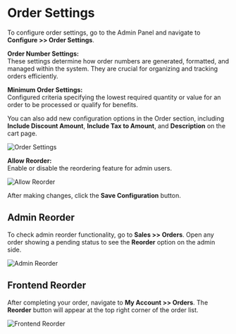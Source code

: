 # Order Settings

To configure order settings, go to the Admin Panel and navigate to **Configure >> Order Settings**.

**Order Number Settings:**  
These settings determine how order numbers are generated, formatted, and managed within the system. They are crucial for organizing and tracking orders efficiently.

**Minimum Order Settings:**  
Configured criteria specifying the lowest required quantity or value for an order to be processed or qualify for benefits.

You can also add new configuration options in the Order section, including **Include Discount Amount**, **Include Tax to Amount**, and **Description** on the cart page.

<img src="/images/configure/orderSettings.png" alt="Order Settings" />

**Allow Reorder:**  
Enable or disable the reordering feature for admin users.

<img src="/images/configure/allowReorder.png" alt="Allow Reorder" />

After making changes, click the **Save Configuration** button.

## Admin Reorder

To check admin reorder functionality, go to **Sales >> Orders**. Open any order showing a pending status to see the **Reorder** option on the admin side.

<img src="/images/configure/adminReorder.png" alt="Admin Reorder" />

## Frontend Reorder

After completing your order, navigate to **My Account >> Orders**. The **Reorder** button will appear at the top right corner of the order list.

<img src="/images/configure/frontreorder.png" alt="Frontend Reorder" />
